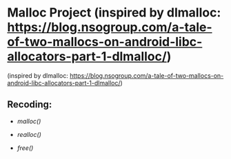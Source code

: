 Malloc Project (inspired by dlmalloc: https://blog.nsogroup.com/a-tale-of-two-mallocs-on-android-libc-allocators-part-1-dlmalloc/)
==============
(inspired by dlmalloc: https://blog.nsogroup.com/a-tale-of-two-mallocs-on-android-libc-allocators-part-1-dlmalloc/)

Recoding:
--------

* _malloc()_
    
* _realloc()_
    
* _free()_
